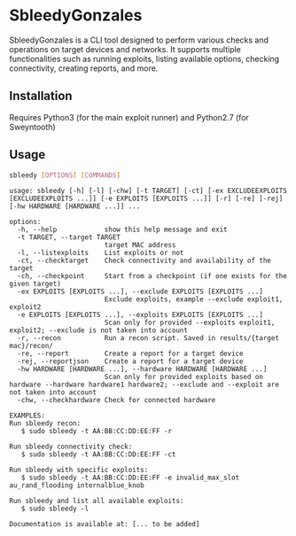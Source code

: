 # SbleedyGonzales

SbleedyGonzales is a CLI tool designed to perform various checks and operations on target devices and networks. It supports multiple functionalities such as running exploits, listing available options, checking connectivity, creating reports, and more.

## Installation

Requires Python3 (for the main exploit runner) and Python2.7 (for Sweyntooth)

## Usage

```bash
sbleedy [OPTIONS] [COMMANDS]
```

```console
usage: sbleedy [-h] [-l] [-chw] [-t TARGET] [-ct] [-ex EXCLUDEEXPLOITS [EXCLUDEEXPLOITS ...]] [-e EXPLOITS [EXPLOITS ...]] [-r] [-re] [-rej] [-hw HARDWARE [HARDWARE ...]] ...

options:
  -h, --help            show this help message and exit
  -t TARGET, --target TARGET
                        target MAC address
  -l, --listexploits    List exploits or not
  -ct, --checktarget    Check connectivity and availability of the target
  -ch, --checkpoint     Start from a checkpoint (if one exists for the given target)
  -ex EXPLOITS [EXPLOITS ...], --exclude EXPLOITS [EXPLOITS ...]
                        Exclude exploits, example --exclude exploit1, exploit2
  -e EXPLOITS [EXPLOITS ...], --exploits EXPLOITS [EXPLOITS ...]
                        Scan only for provided --exploits exploit1, exploit2; --exclude is not taken into account
  -r, --recon           Run a recon script. Saved in results/{target mac}/recon/
  -re, --report         Create a report for a target device
  -rej, --reportjson    Create a report for a target device
  -hw HARDWARE [HARDWARE ...], --hardware HARDWARE [HARDWARE ...]
                        Scan only for provided exploits based on hardware --hardware hardware1 hardware2; --exclude and --exploit are not taken into account
  -chw, --checkhardware Check for connected hardware

EXAMPLES:
Run sbleedy recon:
   $ sudo sbleedy -t AA:BB:CC:DD:EE:FF -r

Run sbleedy connectivity check:
   $ sudo sbleedy -t AA:BB:CC:DD:EE:FF -ct

Run sbleedy with specific exploits:
   $ sudo sbleedy -t AA:BB:CC:DD:EE:FF -e invalid_max_slot au_rand_flooding internalblue_knob

Run sbleedy and list all available exploits:
   $ sudo sbleedy -l

Documentation is available at: [... to be added]
```